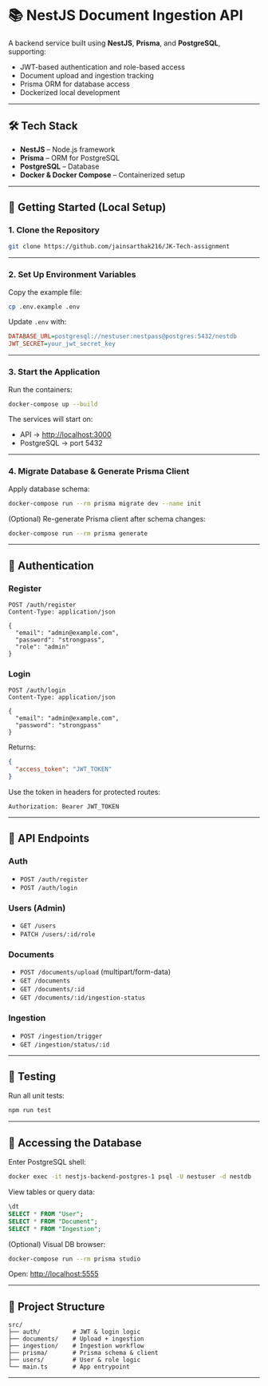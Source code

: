 # 📚 NestJS Document Ingestion API

A backend service built using **NestJS**, **Prisma**, and **PostgreSQL**, supporting:

- JWT-based authentication and role-based access
- Document upload and ingestion tracking
- Prisma ORM for database access
- Dockerized local development

---

## 🛠 Tech Stack

- **NestJS** – Node.js framework  
- **Prisma** – ORM for PostgreSQL  
- **PostgreSQL** – Database  
- **Docker & Docker Compose** – Containerized setup

---

## 🚀 Getting Started (Local Setup)

### 1. Clone the Repository

```bash
git clone https://github.com/jainsarthak216/JK-Tech-assignment
````

---

### 2. Set Up Environment Variables

Copy the example file:

```bash
cp .env.example .env
```

Update `.env` with:

```ini
DATABASE_URL=postgresql://nestuser:nestpass@postgres:5432/nestdb
JWT_SECRET=your_jwt_secret_key
```

---

### 3. Start the Application

Run the containers:

```bash
docker-compose up --build
```

The services will start on:

* API → [http://localhost:3000](http://localhost:3000)
* PostgreSQL → port 5432

---

### 4. Migrate Database & Generate Prisma Client

Apply database schema:

```bash
docker-compose run --rm prisma migrate dev --name init
```

(Optional) Re-generate Prisma client after schema changes:

```bash
docker-compose run --rm prisma generate
```

---

## 🔐 Authentication

### Register

```http
POST /auth/register
Content-Type: application/json

{
  "email": "admin@example.com",
  "password": "strongpass",
  "role": "admin"
}
```

### Login

```http
POST /auth/login
Content-Type: application/json

{
  "email": "admin@example.com",
  "password": "strongpass"
}
```

Returns:

```json
{
  "access_token": "JWT_TOKEN"
}
```

Use the token in headers for protected routes:

```
Authorization: Bearer JWT_TOKEN
```

---

## 📄 API Endpoints

### Auth

* `POST /auth/register`
* `POST /auth/login`

### Users (Admin)

* `GET /users`
* `PATCH /users/:id/role`

### Documents

* `POST /documents/upload` (multipart/form-data)
* `GET /documents`
* `GET /documents/:id`
* `GET /documents/:id/ingestion-status`

### Ingestion

* `POST /ingestion/trigger`
* `GET /ingestion/status/:id`

---

## 🧪 Testing

Run all unit tests:

```bash
npm run test
```

---

## 🐘 Accessing the Database

Enter PostgreSQL shell:

```bash
docker exec -it nestjs-backend-postgres-1 psql -U nestuser -d nestdb
```

View tables or query data:

```sql
\dt
SELECT * FROM "User";
SELECT * FROM "Document";
SELECT * FROM "Ingestion";
```

(Optional) Visual DB browser:

```bash
docker-compose run --rm prisma studio
```

Open: [http://localhost:5555](http://localhost:5555)

---

## 📁 Project Structure

```
src/
├── auth/         # JWT & login logic
├── documents/    # Upload + ingestion
├── ingestion/    # Ingestion workflow
├── prisma/       # Prisma schema & client
├── users/        # User & role logic
└── main.ts       # App entrypoint
```

---
